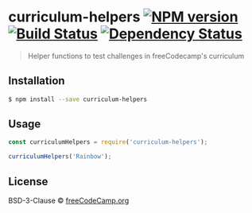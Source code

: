 # curriculum-helpers [![NPM version][npm-image]][npm-url] [![Build Status][travis-image]][travis-url] [![Dependency Status][daviddm-image]][daviddm-url]
> Helper functions to test challenges in freeCodecamp&#39;s curriculum

## Installation

```sh
$ npm install --save curriculum-helpers
```

## Usage

```js
const curriculumHelpers = require('curriculum-helpers');

curriculumHelpers('Rainbow');
```
## License

BSD-3-Clause © [freeCodeCamp.org](https://freecodecamp.org)


[npm-image]: https://badge.fury.io/js/curriculum-helpers.svg
[npm-url]: https://npmjs.org/package/curriculum-helpers
[travis-image]: https://travis-ci.com/freeCodeCamp/curriculum-helpers.svg?branch=master
[travis-url]: https://travis-ci.com/freeCodeCamp/curriculum-helpers
[daviddm-image]: https://david-dm.org/freeCodeCamp/curriculum-helpers.svg?theme=shields.io
[daviddm-url]: https://david-dm.org/freeCodeCamp/curriculum-helpers
